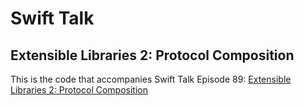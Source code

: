 # Swift Talk
## Extensible Libraries 2: Protocol Composition

This is the code that accompanies Swift Talk Episode 89: [Extensible Libraries 2: Protocol Composition](https://talk.objc.io/episodes/S01E89-extensible-libraries-2-protocol-composition)

